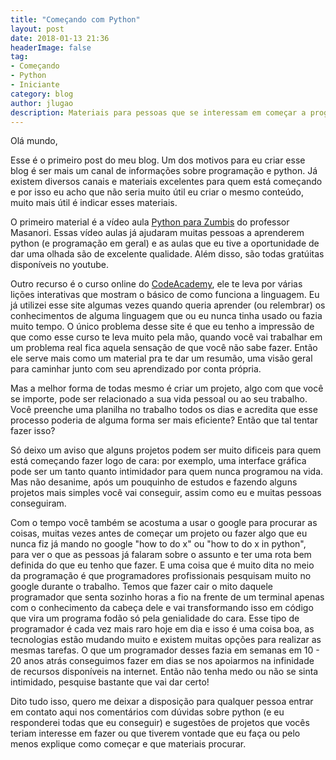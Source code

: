 ```yaml
---
title: "Começando com Python"
layout: post
date: 2018-01-13 21:36
headerImage: false
tag:
- Começando
- Python
- Iniciante
category: blog
author: jlugao
description: Materiais para pessoas que se interessam em começar a programar em python
---
```


Olá mundo,

Esse é o primeiro post do meu blog. Um dos motivos para eu criar esse blog é ser mais um canal de informações sobre programação e python. Já existem diversos canais e materiais excelentes para quem está começando e por isso eu acho que não seria muito útil eu criar o mesmo conteúdo, muito mais útil é indicar esses materiais.

O primeiro material é a vídeo aula [Python para Zumbis](https://www.youtube.com/watch?v=6La690qlH5w&list=PLUukMN0DTKCtbzhbYe2jdF4cr8MOWClXc) do professor Masanori. Essas vídeo aulas já ajudaram muitas pessoas a aprenderem python (e programação em geral) e as aulas que eu tive a oportunidade de dar uma olhada são de excelente qualidade. Além disso, são todas gratúitas disponíveis no youtube.

Outro recurso é o curso online do [CodeAcademy](https://www.codecademy.com/learn/learn-python), ele te leva por várias lições interativas que mostram o básico de como funciona a linguagem. Eu já utilizei esse site algumas vezes quando queria aprender (ou relembrar) os conhecimentos de alguma linguagem que ou eu nunca tinha usado ou fazia muito tempo. O único problema desse site é que eu tenho a impressão de que como esse curso te leva muito pela mão, quando você vai trabalhar em um problema real fica aquela sensação de que você não sabe fazer. Então ele serve mais como um material pra te dar um resumão, uma visão geral para caminhar junto com seu aprendizado por conta própria.

Mas a melhor forma de todas mesmo é criar um projeto, algo com que você se importe, pode ser relacionado a sua vida pessoal ou ao seu trabalho. Você preenche uma planilha no trabalho todos os dias e acredita que esse processo poderia de alguma forma ser mais eficiente? Então que tal tentar fazer isso?

Só deixo um aviso que alguns projetos podem ser muito dificeis para quem está começando fazer logo de cara: por exemplo, uma interface gráfica pode ser um tanto quanto intimidador para quem nunca programou na vida. Mas não desanime, após um pouquinho de estudos e fazendo alguns projetos mais simples você vai conseguir, assim como eu e muitas pessoas conseguiram.

Com o tempo você também se acostuma a usar o google para procurar as coisas, muitas vezes antes de começar um projeto ou fazer algo que eu nunca fiz já mando no google "how to do x" ou "how to do x in python", para ver o que as pessoas já falaram sobre o assunto e ter uma rota bem definida do que eu tenho que fazer. E uma coisa que é muito dita no meio da programação é que programadores profissionais pesquisam muito no google durante o trabalho. Temos que fazer cair o mito daquele programador que senta sozinho horas a fio na frente de um terminal apenas com o conhecimento da cabeça dele e vai transformando isso em código que vira um programa fodão só pela genialidade do cara. Esse tipo de programador é cada vez mais raro hoje em dia e isso é uma coisa boa, as tecnologias estão mudando muito e existem muitas opções para realizar as mesmas tarefas. O que um programador desses fazia em semanas em 10 - 20 anos atrás conseguimos fazer em  dias se nos apoiarmos na infinidade de recursos disponíveis na internet. Então não tenha medo ou não se sinta intimidado, pesquise bastante que vai dar certo!

Dito tudo isso, quero me deixar a disposição para qualquer pessoa entrar em contato aqui nos comentários com dúvidas sobre python (e eu responderei todas que eu conseguir) e sugestões de projetos que vocês teriam interesse em fazer ou que tiverem vontade que eu faça ou pelo menos explique como começar e que materiais procurar.